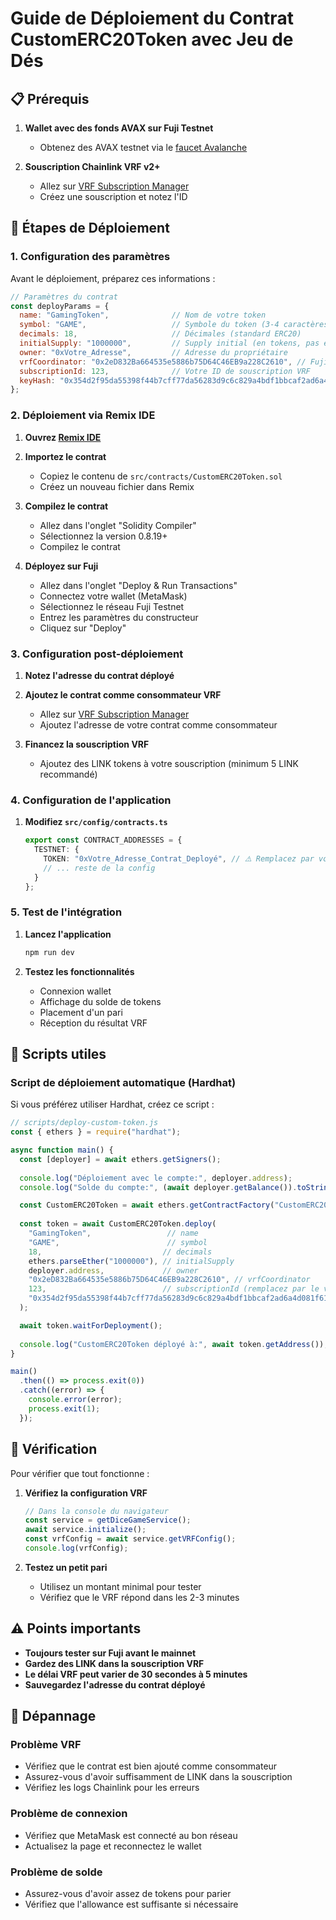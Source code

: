# Guide de Déploiement du Contrat CustomERC20Token avec Jeu de Dés

## 📋 Prérequis

1. **Wallet avec des fonds AVAX sur Fuji Testnet**
   - Obtenez des AVAX testnet via le [faucet Avalanche](https://faucet.avax.network/)

2. **Souscription Chainlink VRF v2+**
   - Allez sur [VRF Subscription Manager](https://vrf.chain.link/fuji)
   - Créez une souscription et notez l'ID

## 🚀 Étapes de Déploiement

### 1. Configuration des paramètres

Avant le déploiement, préparez ces informations :

```javascript
// Paramètres du contrat
const deployParams = {
  name: "GamingToken",              // Nom de votre token
  symbol: "GAME",                   // Symbole du token (3-4 caractères)
  decimals: 18,                     // Décimales (standard ERC20)
  initialSupply: "1000000",         // Supply initial (en tokens, pas en wei)
  owner: "0xVotre_Adresse",         // Adresse du propriétaire
  vrfCoordinator: "0x2eD832Ba664535e5886b75D64C46EB9a228C2610", // Fuji VRF Coordinator
  subscriptionId: 123,              // Votre ID de souscription VRF
  keyHash: "0x354d2f95da55398f44b7cff77da56283d9c6c829a4bdf1bbcaf2ad6a4d081f61" // Fuji Key Hash
};
```

### 2. Déploiement via Remix IDE

1. **Ouvrez [Remix IDE](https://remix.ethereum.org/)**

2. **Importez le contrat**
   - Copiez le contenu de `src/contracts/CustomERC20Token.sol`
   - Créez un nouveau fichier dans Remix

3. **Compilez le contrat**
   - Allez dans l'onglet "Solidity Compiler"
   - Sélectionnez la version 0.8.19+
   - Compilez le contrat

4. **Déployez sur Fuji**
   - Allez dans l'onglet "Deploy & Run Transactions"
   - Connectez votre wallet (MetaMask)
   - Sélectionnez le réseau Fuji Testnet
   - Entrez les paramètres du constructeur
   - Cliquez sur "Deploy"

### 3. Configuration post-déploiement

1. **Notez l'adresse du contrat déployé**

2. **Ajoutez le contrat comme consommateur VRF**
   - Allez sur [VRF Subscription Manager](https://vrf.chain.link/fuji)
   - Ajoutez l'adresse de votre contrat comme consommateur

3. **Financez la souscription VRF**
   - Ajoutez des LINK tokens à votre souscription (minimum 5 LINK recommandé)

### 4. Configuration de l'application

1. **Modifiez `src/config/contracts.ts`**
   ```typescript
   export const CONTRACT_ADDRESSES = {
     TESTNET: {
       TOKEN: "0xVotre_Adresse_Contrat_Deployé", // ⚠️ Remplacez par votre adresse
       // ... reste de la config
     }
   };
   ```

### 5. Test de l'intégration

1. **Lancez l'application**
   ```bash
   npm run dev
   ```

2. **Testez les fonctionnalités**
   - Connexion wallet
   - Affichage du solde de tokens
   - Placement d'un pari
   - Réception du résultat VRF

## 🔧 Scripts utiles

### Script de déploiement automatique (Hardhat)

Si vous préférez utiliser Hardhat, créez ce script :

```javascript
// scripts/deploy-custom-token.js
const { ethers } = require("hardhat");

async function main() {
  const [deployer] = await ethers.getSigners();
  
  console.log("Déploiement avec le compte:", deployer.address);
  console.log("Solde du compte:", (await deployer.getBalance()).toString());

  const CustomERC20Token = await ethers.getContractFactory("CustomERC20Token");
  
  const token = await CustomERC20Token.deploy(
    "GamingToken",                 // name
    "GAME",                        // symbol
    18,                           // decimals
    ethers.parseEther("1000000"), // initialSupply
    deployer.address,             // owner
    "0x2eD832Ba664535e5886b75D64C46EB9a228C2610", // vrfCoordinator
    123,                          // subscriptionId (remplacez par le vôtre)
    "0x354d2f95da55398f44b7cff77da56283d9c6c829a4bdf1bbcaf2ad6a4d081f61" // keyHash
  );

  await token.waitForDeployment();
  
  console.log("CustomERC20Token déployé à:", await token.getAddress());
}

main()
  .then(() => process.exit(0))
  .catch((error) => {
    console.error(error);
    process.exit(1);
  });
```

## 📝 Vérification

Pour vérifier que tout fonctionne :

1. **Vérifiez la configuration VRF**
   ```javascript
   // Dans la console du navigateur
   const service = getDiceGameService();
   await service.initialize();
   const vrfConfig = await service.getVRFConfig();
   console.log(vrfConfig);
   ```

2. **Testez un petit pari**
   - Utilisez un montant minimal pour tester
   - Vérifiez que le VRF répond dans les 2-3 minutes

## ⚠️ Points importants

- **Toujours tester sur Fuji avant le mainnet**
- **Gardez des LINK dans la souscription VRF**
- **Le délai VRF peut varier de 30 secondes à 5 minutes**
- **Sauvegardez l'adresse du contrat déployé**

## 🐛 Dépannage

### Problème VRF
- Vérifiez que le contrat est bien ajouté comme consommateur
- Assurez-vous d'avoir suffisamment de LINK dans la souscription
- Vérifiez les logs Chainlink pour les erreurs

### Problème de connexion
- Vérifiez que MetaMask est connecté au bon réseau
- Actualisez la page et reconnectez le wallet

### Problème de solde
- Assurez-vous d'avoir assez de tokens pour parier
- Vérifiez que l'allowance est suffisante si nécessaire
